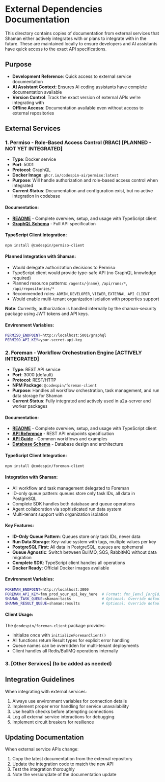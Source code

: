 # External Dependencies Documentation

This directory contains copies of documentation from external services that Shaman either actively integrates with or plans to integrate with in the future. These are maintained locally to ensure developers and AI assistants have quick access to the exact API specifications.

## Purpose

- **Development Reference**: Quick access to external service documentation
- **AI Assistant Context**: Ensures AI coding assistants have complete documentation available
- **Version Control**: Track the exact version of external APIs we're integrating with
- **Offline Access**: Documentation available even without access to external repositories

## External Services

### 1. Permiso - Role-Based Access Control (RBAC) [PLANNED - NOT YET INTEGRATED]

- **Type**: Docker service
- **Port**: 5001
- **Protocol**: GraphQL
- **Docker Image**: `ghcr.io/codespin-ai/permiso:latest`
- **Purpose**: Will handle authorization and role-based access control when integrated
- **Current Status**: Documentation and configuration exist, but no active integration in codebase

#### Documentation:
- **[README](./permiso-docs/README.md)** - Complete overview, setup, and usage with TypeScript client
- **[GraphQL Schema](./permiso-docs/schema.graphql)** - Full API specification

#### TypeScript Client Integration:
```bash
npm install @codespin/permiso-client
```

#### Planned Integration with Shaman:
- Would delegate authorization decisions to Permiso
- TypeScript client would provide type-safe API (no GraphQL knowledge required)
- Planned resource patterns: `/agents/{name}`, `/api/runs/*`, `/api/repositories/*`
- Recommended roles: `ADMIN`, `DEVELOPER`, `VIEWER`, `EXTERNAL_API_CLIENT`
- Would enable multi-tenant organization isolation with properties support

**Note**: Currently, authorization is handled internally by the shaman-security package using JWT tokens and API keys.

#### Environment Variables:
```bash
PERMISO_ENDPOINT=http://localhost:5001/graphql
PERMISO_API_KEY=your-secret-api-key
```

### 2. Foreman - Workflow Orchestration Engine [ACTIVELY INTEGRATED]

- **Type**: REST API service
- **Port**: 3000 (default)
- **Protocol**: REST/HTTP
- **NPM Package**: `@codespin/foreman-client`
- **Purpose**: Handles all workflow orchestration, task management, and run data storage for Shaman
- **Current Status**: Fully integrated and actively used in a2a-server and worker packages

#### Documentation:
- **[README](./foreman-docs/README.md)** - Complete overview, setup, and usage with TypeScript client
- **[API Reference](./foreman-docs/api-reference.md)** - REST API endpoints specification
- **[API Guide](./foreman-docs/api.md)** - Common workflows and examples
- **[Database Schema](./foreman-docs/database.md)** - Database design and architecture

#### TypeScript Client Integration:
```bash
npm install @codespin/foreman-client
```

#### Integration with Shaman:
- All workflow and task management delegated to Foreman
- ID-only queue pattern: queues store only task IDs, all data in PostgreSQL
- Complete SDK handles both database and queue operations
- Agent collaboration via sophisticated run data system
- Multi-tenant support with organization isolation

#### Key Features:
- **ID-Only Queue Pattern**: Queues store only task IDs, never data
- **Run Data Storage**: Key-value system with tags, multiple values per key
- **PostgreSQL First**: All data in PostgreSQL, queues are ephemeral
- **Queue Agnostic**: Switch between BullMQ, SQS, RabbitMQ without data migration
- **Complete SDK**: TypeScript client handles all operations
- **Docker Ready**: Official Docker images available

#### Environment Variables:
```bash
FOREMAN_ENDPOINT=http://localhost:3000
FOREMAN_API_KEY=fmn_prod_your_api_key_here  # Format: fmn_[env]_[orgId]_[random]
SHAMAN_TASK_QUEUE=shaman:tasks              # Optional: Override default queue name
SHAMAN_RESULT_QUEUE=shaman:results          # Optional: Override default queue name
```

#### Client Usage:
The `@codespin/foreman-client` package provides:
- Initialize once with `initializeForemanClient()`
- All functions return Result types for explicit error handling
- Queue names can be overridden for multi-tenant deployments
- Client handles all Redis/BullMQ operations internally

### 3. [Other Services] (to be added as needed)

## Integration Guidelines

When integrating with external services:

1. Always use environment variables for connection details
2. Implement proper error handling for service unavailability
3. Use health checks before attempting connections
4. Log all external service interactions for debugging
5. Implement circuit breakers for resilience

## Updating Documentation

When external service APIs change:

1. Copy the latest documentation from the external repository
2. Update the integration code to match the new API
3. Test the integration thoroughly
4. Note the version/date of the documentation update